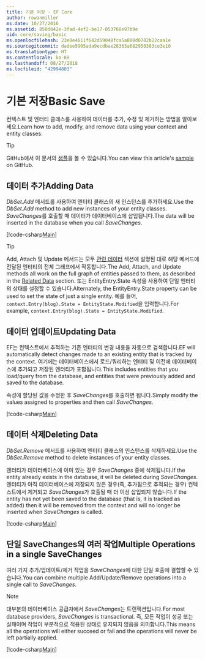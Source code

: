 ```yaml
---
title: 기본 저장 - EF Core
author: rowanmiller
ms.date: 10/27/2016
ms.assetid: 850d842e-3fad-4ef2-be17-053768e97b9e
uid: core/saving/basic
ms.openlocfilehash: 23e0e4611f642d59048fca5a808d0782b22caa1e
ms.sourcegitcommit: dadee5905ada9ecdbae28363a682950383ce3e10
ms.translationtype: HT
ms.contentlocale: ko-KR
ms.lasthandoff: 08/27/2018
ms.locfileid: "42994803"
---
```

# <a name="basic-save"></a><span data-ttu-id="29db2-102">기본 저장</span><span class="sxs-lookup"><span data-stu-id="29db2-102">Basic Save</span></span>

<span data-ttu-id="29db2-103">컨텍스트 및 엔터티 클래스를 사용하여 데이터를 추가, 수정 및 제거하는 방법을 알아보세요.</span><span class="sxs-lookup"><span data-stu-id="29db2-103">Learn how to add, modify, and remove data using your context and entity classes.</span></span>

> [!TIP]  
> <span data-ttu-id="29db2-104">GitHub에서 이 문서의 [샘플](https://github.com/aspnet/EntityFramework.Docs/tree/master/samples/core/Saving/Saving/Basics/)을 볼 수 있습니다.</span><span class="sxs-lookup"><span data-stu-id="29db2-104">You can view this article's [sample](https://github.com/aspnet/EntityFramework.Docs/tree/master/samples/core/Saving/Saving/Basics/) on GitHub.</span></span>

## <a name="adding-data"></a><span data-ttu-id="29db2-105">데이터 추가</span><span class="sxs-lookup"><span data-stu-id="29db2-105">Adding Data</span></span>

<span data-ttu-id="29db2-106">*DbSet.Add* 메서드를 사용하여 엔터티 클래스의 새 인스턴스를 추가하세요.</span><span class="sxs-lookup"><span data-stu-id="29db2-106">Use the *DbSet.Add* method to add new instances of your entity classes.</span></span> <span data-ttu-id="29db2-107">*SaveChanges*를 호출할 때 데이터가 데이터베이스에 삽입됩니다.</span><span class="sxs-lookup"><span data-stu-id="29db2-107">The data will be inserted in the database when you call *SaveChanges*.</span></span>

[!code-csharp[Main](../../../samples/core/Saving/Saving/Basics/Sample.cs#Add)]

> [!TIP]  
> <span data-ttu-id="29db2-108">Add, Attach 및 Update 메서드는 모두 [관련 데이터](related-data.md) 섹션에 설명된 대로 해당 메서드에 전달된 엔터티의 전체 그래프에서 작동합니다.</span><span class="sxs-lookup"><span data-stu-id="29db2-108">The Add, Attach, and Update methods all work on the full graph of entities passed to them, as described in the [Related Data](related-data.md) section.</span></span> <span data-ttu-id="29db2-109">또는 EntityEntry.State 속성을 사용하여 단일 엔터티의 상태를 설정할 수 있습니다.</span><span class="sxs-lookup"><span data-stu-id="29db2-109">Alternately, the EntityEntry.State property can be used to set the state of just a single entity.</span></span> <span data-ttu-id="29db2-110">예를 들어, `context.Entry(blog).State = EntityState.Modified`을 입력합니다.</span><span class="sxs-lookup"><span data-stu-id="29db2-110">For example, `context.Entry(blog).State = EntityState.Modified`.</span></span>

## <a name="updating-data"></a><span data-ttu-id="29db2-111">데이터 업데이트</span><span class="sxs-lookup"><span data-stu-id="29db2-111">Updating Data</span></span>

<span data-ttu-id="29db2-112">EF는 컨텍스트에서 추적하는 기존 엔터티의 변경 내용을 자동으로 검색합니다.</span><span class="sxs-lookup"><span data-stu-id="29db2-112">EF will automatically detect changes made to an existing entity that is tracked by the context.</span></span> <span data-ttu-id="29db2-113">여기에는 데이터베이스에서 로드/쿼리하는 엔터티 및 이전에 데이터베이스에 추가되고 저장된 엔터티가 포함됩니다.</span><span class="sxs-lookup"><span data-stu-id="29db2-113">This includes entities that you load/query from the database, and entities that were previously added and saved to the database.</span></span>

<span data-ttu-id="29db2-114">속성에 할당된 값을 수정한 후 *SaveChanges*를 호출하면 됩니다.</span><span class="sxs-lookup"><span data-stu-id="29db2-114">Simply modify the values assigned to properties and then call *SaveChanges*.</span></span>

[!code-csharp[Main](../../../samples/core/Saving/Saving/Basics/Sample.cs#Update)]

## <a name="deleting-data"></a><span data-ttu-id="29db2-115">데이터 삭제</span><span class="sxs-lookup"><span data-stu-id="29db2-115">Deleting Data</span></span>

<span data-ttu-id="29db2-116">*DbSet.Remove* 메서드를 사용하여 엔터티 클래스의 인스턴스를 삭제하세요.</span><span class="sxs-lookup"><span data-stu-id="29db2-116">Use the *DbSet.Remove* method to delete instances of your entity classes.</span></span>

<span data-ttu-id="29db2-117">엔터티가 데이터베이스에 이미 있는 경우 *SaveChanges* 중에 삭제됩니다.</span><span class="sxs-lookup"><span data-stu-id="29db2-117">If the entity already exists in the database, it will be deleted during *SaveChanges*.</span></span> <span data-ttu-id="29db2-118">엔터티가 아직 데이터베이스에 저장되지 않은 경우(즉, 추가됨으로 추적되는 경우) 컨텍스트에서 제거되고 *SaveChanges*가 호출될 때 더 이상 삽입되지 않습니다.</span><span class="sxs-lookup"><span data-stu-id="29db2-118">If the entity has not yet been saved to the database (that is, it is tracked as added) then it will be removed from the context and will no longer be inserted when *SaveChanges* is called.</span></span>

[!code-csharp[Main](../../../samples/core/Saving/Saving/Basics/Sample.cs#Remove)]

## <a name="multiple-operations-in-a-single-savechanges"></a><span data-ttu-id="29db2-119">단일 SaveChanges의 여러 작업</span><span class="sxs-lookup"><span data-stu-id="29db2-119">Multiple Operations in a single SaveChanges</span></span>

<span data-ttu-id="29db2-120">여러 가지 추가/업데이트/제거 작업을 *SaveChanges*에 대한 단일 호출에 결합할 수 있습니다.</span><span class="sxs-lookup"><span data-stu-id="29db2-120">You can combine multiple Add/Update/Remove operations into a single call to *SaveChanges*.</span></span>

> [!NOTE]  
> <span data-ttu-id="29db2-121">대부분의 데이터베이스 공급자에서 *SaveChanges*는 트랜잭션입니다.</span><span class="sxs-lookup"><span data-stu-id="29db2-121">For most database providers, *SaveChanges* is transactional.</span></span> <span data-ttu-id="29db2-122">즉, 모든 작업이 성공 또는 실패이며 작업이 부분적으로 적용된 상태로 유지되지 않음을 의미합니다.</span><span class="sxs-lookup"><span data-stu-id="29db2-122">This means  all the operations will either succeed or fail and the operations will never be left partially applied.</span></span>

[!code-csharp[Main](../../../samples/core/Saving/Saving/Basics/Sample.cs#MultipleOperations)]
